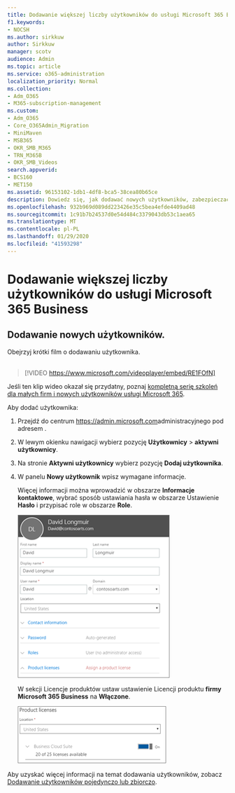 ```yaml
---
title: Dodawanie większej liczby użytkowników do usługi Microsoft 365 Business
f1.keywords:
- NOCSH
ms.author: sirkkuw
author: Sirkkuw
manager: scotv
audience: Admin
ms.topic: article
ms.service: o365-administration
localization_priority: Normal
ms.collection:
- Adm_O365
- M365-subscription-management
ms.custom:
- Adm_O365
- Core_O365Admin_Migration
- MiniMaven
- MSB365
- OKR_SMB_M365
- TRN_M365B
- OKR_SMB_Videos
search.appverid:
- BCS160
- MET150
ms.assetid: 96153102-1db1-4df8-bca5-38cea80b65ce
description: Dowiedz się, jak dodawać nowych użytkowników, zabezpieczać swoje urządzenia i przypisywać role w usłudze Microsoft 365 Business.
ms.openlocfilehash: 932b969d089dd223426e35c5bea4efde4409ad48
ms.sourcegitcommit: 1c91b7b24537d0e54d484c3379043db53c1aea65
ms.translationtype: MT
ms.contentlocale: pl-PL
ms.lasthandoff: 01/29/2020
ms.locfileid: "41593298"
---
```

# <a name="add-more-users-to-microsoft-365-business"></a>Dodawanie większej liczby użytkowników do usługi Microsoft 365 Business

## <a name="add-new-users"></a>Dodawanie nowych użytkowników.

Obejrzyj krótki film o dodawaniu użytkownika. <br><br>

> [!VIDEO https://www.microsoft.com/videoplayer/embed/RE1FOfN] 

Jeśli ten klip wideo okazał się przydatny, poznaj [kompletną serię szkoleń dla małych firm i nowych użytkowników usługi Microsoft 365](https://support.office.com/article/6ab4bbcd-79cf-4000-a0bd-d42ce4d12816).

Aby dodać użytkownika:

1. Przejdź do centrum <a href="https://go.microsoft.com/fwlink/p/?linkid=837890" target="_blank">https://admin.microsoft.com</a>administracyjnego pod adresem . 
2. W lewym okienku nawigacji wybierz pozycję **Użytkownicy** \> **aktywni użytkownicy**.
3. Na stronie **Aktywni użytkownicy** wybierz pozycję **Dodaj użytkownika**.
4. W panelu **Nowy użytkownik** wpisz wymagane informacje. 
  
    Więcej informacji można wprowadzić w obszarze **Informacje kontaktowe**, wybrać sposób ustawiania hasła w obszarze Ustawienie **Hasło** i przypisać role w obszarze **Role**.
      
    ![Enter user information in the New user card](media/f04d39ca-48be-4868-8330-8552a4754c8b.png)
      
    W sekcji Licencje produktów ustaw ustawienie Licencji produktu **firmy Microsoft 365 Business** na **Włączone**.
      
    ![Set the license setting to On position](media/7404f7f7-93bc-44a3-9ffb-4208b5b17402.png)
  
Aby uzyskać więcej informacji na temat dodawania użytkowników, zobacz [Dodawanie użytkowników pojedynczo lub zbiorczo](https://docs.microsoft.com/office365/admin/add-users/add-users).
  

